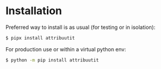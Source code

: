 # Installation

Preferred way to install is as usual (for testing or in isolation):

```bash
$ pipx install attribuutit
```

For production use or within a virtual python env:

```bash
$ python -m pip install attribuutit
```
